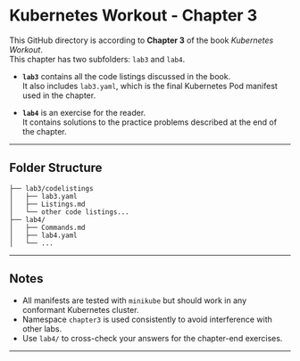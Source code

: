 # Kubernetes Workout - Chapter 3

This GitHub directory is according to **Chapter 3** of the book *Kubernetes Workout*.  
This chapter has two subfolders: `lab3` and `lab4`.

- **`lab3`** contains all the code listings discussed in the book.  
  It also includes `lab3.yaml`, which is the final Kubernetes Pod manifest used in the chapter.

- **`lab4`** is an exercise for the reader.  
  It contains solutions to the practice problems described at the end of the chapter.

---

## Folder Structure

```
├── lab3/codelistings
│   ├── lab3.yaml
│   ├── Listings.md
│   └── other code listings...
├── lab4/
│   ├── Commands.md
│   ├── lab4.yaml
│   └── ...

````

---


## Notes

* All manifests are tested with `minikube` but should work in any conformant Kubernetes cluster.
* Namespace `chapter3` is used consistently to avoid interference with other labs.
* Use `lab4/` to cross-check your answers for the chapter-end exercises.

---

